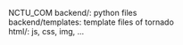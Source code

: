 NCTU_COM
backend/: python files<br>
backend/templates: template files of tornado<br>
html/: js, css, img, ...<br>

